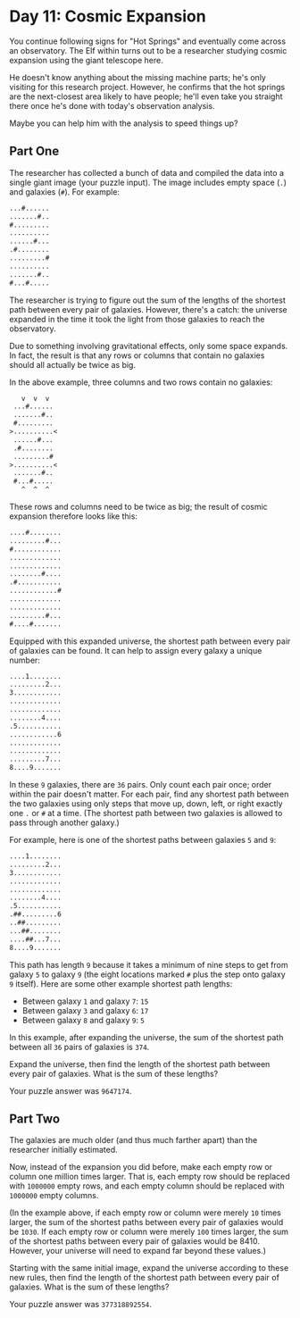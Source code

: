 # Day 11: Cosmic Expansion

You continue following signs for "Hot Springs" and eventually come across an observatory. The Elf within turns out to be a researcher studying cosmic expansion using the giant telescope here.

He doesn't know anything about the missing machine parts; he's only visiting for this research project. However, he confirms that the hot springs are the next-closest area likely to have people; he'll even take you straight there once he's done with today's observation analysis.

Maybe you can help him with the analysis to speed things up?

## Part One

The researcher has collected a bunch of data and compiled the data into a single giant image (your puzzle input). The image includes empty space (`.`) and galaxies (`#`). For example:

```txt
...#......
.......#..
#.........
..........
......#...
.#........
.........#
..........
.......#..
#...#.....
```

The researcher is trying to figure out the sum of the lengths of the shortest path between every pair of galaxies. However, there's a catch: the universe expanded in the time it took the light from those galaxies to reach the observatory.

Due to something involving gravitational effects, only some space expands. In fact, the result is that any rows or columns that contain no galaxies should all actually be twice as big.

In the above example, three columns and two rows contain no galaxies:

```txt
   v  v  v
 ...#......
 .......#..
 #.........
>..........<
 ......#...
 .#........
 .........#
>..........<
 .......#..
 #...#.....
   ^  ^  ^
```

These rows and columns need to be twice as big; the result of cosmic expansion therefore looks like this:

```txt
....#........
.........#...
#............
.............
.............
........#....
.#...........
............#
.............
.............
.........#...
#....#.......
```

Equipped with this expanded universe, the shortest path between every pair of galaxies can be found. It can help to assign every galaxy a unique number:

```txt
....1........
.........2...
3............
.............
.............
........4....
.5...........
............6
.............
.............
.........7...
8....9.......
```

In these `9` galaxies, there are `36` pairs. Only count each pair once; order within the pair doesn't matter. For each pair, find any shortest path between the two galaxies using only steps that move up, down, left, or right exactly one `.` or `#` at a time. (The shortest path between two galaxies is allowed to pass through another galaxy.)

For example, here is one of the shortest paths between galaxies `5` and `9`:

```txt
....1........
.........2...
3............
.............
.............
........4....
.5...........
.##.........6
..##.........
...##........
....##...7...
8....9.......
```

This path has length `9` because it takes a minimum of nine steps to get from galaxy `5` to galaxy `9` (the eight locations marked `#` plus the step onto galaxy `9` itself). Here are some other example shortest path lengths:

- Between galaxy `1` and galaxy `7`: `15`
- Between galaxy `3` and galaxy `6`: `17`
- Between galaxy `8` and galaxy `9`: `5`

In this example, after expanding the universe, the sum of the shortest path between all `36` pairs of galaxies is `374`.

Expand the universe, then find the length of the shortest path between every pair of galaxies. What is the sum of these lengths?

Your puzzle answer was `9647174`.

## Part Two

The galaxies are much older (and thus much farther apart) than the researcher initially estimated.

Now, instead of the expansion you did before, make each empty row or column one million times larger. That is, each empty row should be replaced with `1000000` empty rows, and each empty column should be replaced with `1000000` empty columns.

(In the example above, if each empty row or column were merely `10` times larger, the sum of the shortest paths between every pair of galaxies would be `1030`. If each empty row or column were merely `100` times larger, the sum of the shortest paths between every pair of galaxies would be 8410. However, your universe will need to expand far beyond these values.)

Starting with the same initial image, expand the universe according to these new rules, then find the length of the shortest path between every pair of galaxies. What is the sum of these lengths?

Your puzzle answer was `377318892554`.
